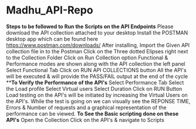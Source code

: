 # Madhu_API-Repo
**Steps to be followed to Run the Scripts on the API Endpoints**
  Please download the API collection attached to your desktop
  Install the POSTMAN desktop app which can be found here  https://www.postman.com/downloads/
  After installing, Import the Given API collection file in to the Postman
  Click on the Three dotted Elipses right next to the Collection Folder
  Click on Run Collection option
  Functional & Performance modes are shown along with the API collection the left panel
  Select Functional Tab
  Click on RUN API COLLECTIONS button
  All the API's will be executed & will provide the PASS/FAIL output at the end of the cycle
****To Verify the Performance of the API's**
Select Performance Tab
Select the Load profile
Select Virtual users
Select Duration
Click on RUN Button
Load testing on the API's will be initiated by increasing the Virtual Users on the API's. While the test is going on we can visually see the REPONSE TIME, Errors & Number of requests and a graphical representation of the performance can be viewed.
**To See the Basic scripting done on these API's**
Open the Collection
Click on the API's & navigate to Scripts
